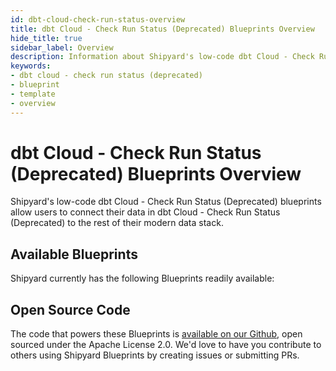 ```yaml
---
id: dbt-cloud-check-run-status-overview
title: dbt Cloud - Check Run Status (Deprecated) Blueprints Overview
hide_title: true
sidebar_label: Overview
description: Information about Shipyard's low-code dbt Cloud - Check Run Status (Deprecated) templates.
keywords:
- dbt cloud - check run status (deprecated)
- blueprint
- template
- overview
---
```


# dbt Cloud - Check Run Status (Deprecated) Blueprints Overview

Shipyard's low-code dbt Cloud - Check Run Status (Deprecated) blueprints allow users to connect their data in dbt Cloud - Check Run Status (Deprecated) to the rest of their modern data stack.

## Available Blueprints
Shipyard currently has the following Blueprints readily available: 

## Open Source Code
The code that powers these Blueprints is [available on our Github](None), open sourced under the Apache License 2.0. We'd love to have you contribute to others using Shipyard Blueprints by creating issues or submitting PRs.
